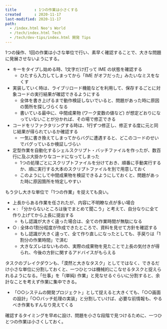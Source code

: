 ```yaml
---
title        : 1つの作業は小さくする
created      : 2020-11-17
last-modified: 2020-11-17
path:
  - /index.html Neo's World
  - /tech/index.html Tech
  - /tech/dev-tips/index.html 開発 Tips
---
```


1つの操作、1回の作業は小さな単位で行い、素早く確認することで、大きな問題に発展させないようにする。

- キーをタイプし始める時、1文字だけ打って IME の状態を確認する
  - ひたすら入力してしまってから「IME がオフだった」みたいなミスをなくす
- 実装していく時は、ライブリロード機能などを利用して、保存するごとに対象コードの実行結果が確認できるようにする
  - 全体を書き上げるまで動作検証しないでいると、問題があった時に原因の箇所を探しづらくなる
  - 書いている最中に、中間成果物 (ワーク変数の値など) が想定どおりになっていないことが分かれば、その場で修正できる
- コードをリファクタリングする時は、1行ずつ修正し、修正する度に元と同じ結果が得られているか確認する
  - 一気に書き換えてしまってからバグに遭遇すると、どこのコードのせいでバグっているか検証しづらい
- 定型作業を自動化するシェルスクリプト・バッチファイルを作ったが、数百行に及ぶ大掛かりなコードになってしまった
  - 1つの処理ごとにスクリプトファイルを分けておき、順番に手動実行するか、順に実行する大本のスクリプトファイルを別で用意しておく
  - このようにして中間成果物を検証できるようにしておくと、問題があった時に原因箇所を特定しやすい

もう少し大きな単位で「1つの作業」を捉えても良い。

- 上長からある作業を任されたが、内容に不明瞭な点が多い場合
- × : 「分からないところは後でまとめて聞こう」と考えて、自分なりに全て作り上げてから上長に提出する
  - もし認識が大きく違った場合は、全ての作業時間が無駄になる
- ○ : 全体の1割分程度が作成できたところで、資料を見せて方針を確認する
  - もし認識が大きく違って、全て作り直しになったとしても、手戻りは「1割分の作業時間」で済む
  - 大きなズレはないものの、実際の成果物を見たことで上長の気付きが得られ、今後の方針に関するアドバイスがもらえる

タスクのブレイクダウンも、「漠然と大きなタスク」としてではなく、できるだけ小さな単位に分割しておくと、一つひとつは機械的にこなせるタスクと捉えられるようになる。「仕事」を「(単純) 作業」と見なせるぐらいに分割すると、余計なことを考えず作業に集中できる。

- 「○○システムの開発プロジェクト」として捉えると大きくても、「○○画面の設計」「○○バッチ処理の実装」と分割していけば、必要な前情報も、やるべき作業もすんなり見えてくる

確認するタイミングを早めに設け、問題を小さな段階で見つけるために、一つひとつの作業は小さくしておく。
